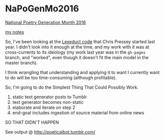 # NaPoGenMo2016
[National Poetry Generation Month 2016](https://github.com/NaPoGenMo/NaPoGenMo2016)

[my notes](https://github.com/NaPoGenMo/NaPoGenMo2016/issues/3)


So, I've been looking at the [Lexeduct code](https://github.com/MichaelPaulukonis/Lexeduct/) that Chris Pressey started last year. I didn't look into it enough at the time, and my work with it was at cross-currents to its ideology (my work last year was in the `gh-pages` branch, and "worked", even though it doesn't fit the main model in the master branch).

I think wrangling that understanding and applying it to want I currently want to do will be too time-consuming (although profitable).

So, I'm going to do the Simplest Thing That Could Possibly Work.

1. static text generator posts to Tumblr
1. text generator becomes non-static
1. elaborate and iterate on step 2
1. end-goal includes ingestion of source material from online news


SO THAT DIDN'T HAPPEN

See output @ http://poeticalbot.tumblr.com/
